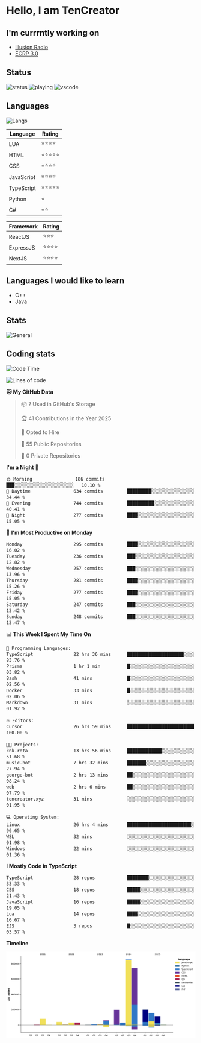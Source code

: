 # Hello, I am TenCreator

## I'm currrntly working on
- [Illusion Radio](https://illusionradio.co.uk/)
- [ECRP 3.0](http://github.com/Emerald-Coast-Roleplay/)

## Status
![status](https://api.statusbadges.me/badge/status/518334475038359555?simple=true&style=for-the-badge)
![playing](https://api.statusbadges.me/badge/playing/518334475038359555?style=for-the-badge)
![vscode](https://api.statusbadges.me/badge/vscode/518334475038359555?style=for-the-badge)

## Languages
![Langs](https://github-readme-stats.vercel.app/api/top-langs/?username=tencreator&layout=compact&theme=radical)


|Language|Rating|
|--------|------|
|LUA|⭐️⭐️⭐️⭐️|
|HTML|⭐️⭐️⭐️⭐️⭐️|
|CSS|⭐️⭐️⭐️⭐️|
|JavaScript|⭐️⭐️⭐️⭐️|
|TypeScript|⭐️⭐️⭐️⭐️⭐️|
|Python|⭐️|
|C#|⭐️⭐️ |

|Framework|Rating|
|--------|------|
|ReactJS|⭐️⭐️⭐|
|ExpressJS|⭐️⭐️⭐️⭐️|
|NextJS|⭐️⭐️⭐⭐️|

## Languages I would like to learn
- C++
- Java

## Stats
![General](https://github-readme-stats.vercel.app/api?username=tencreator&show_icons=true&theme=radical)

## Coding stats

<!--START_SECTION:waka-->
![Code Time](http://img.shields.io/badge/Code%20Time-412%20hrs%2040%20mins-blue)

![Lines of code](https://img.shields.io/badge/From%20Hello%20World%20I%27ve%20Written-1.9%20million%20lines%20of%20code-blue)

**🐱 My GitHub Data** 

> 📦 ? Used in GitHub's Storage 
 > 
> 🏆 41 Contributions in the Year 2025
 > 
> 💼 Opted to Hire
 > 
> 📜 55 Public Repositories 
 > 
> 🔑 0 Private Repositories 
 > 
**I'm a Night 🦉** 

```text
🌞 Morning                186 commits         ███░░░░░░░░░░░░░░░░░░░░░░   10.10 % 
🌆 Daytime                634 commits         █████████░░░░░░░░░░░░░░░░   34.44 % 
🌃 Evening                744 commits         ██████████░░░░░░░░░░░░░░░   40.41 % 
🌙 Night                  277 commits         ████░░░░░░░░░░░░░░░░░░░░░   15.05 % 
```
📅 **I'm Most Productive on Monday** 

```text
Monday                   295 commits         ████░░░░░░░░░░░░░░░░░░░░░   16.02 % 
Tuesday                  236 commits         ███░░░░░░░░░░░░░░░░░░░░░░   12.82 % 
Wednesday                257 commits         ███░░░░░░░░░░░░░░░░░░░░░░   13.96 % 
Thursday                 281 commits         ████░░░░░░░░░░░░░░░░░░░░░   15.26 % 
Friday                   277 commits         ████░░░░░░░░░░░░░░░░░░░░░   15.05 % 
Saturday                 247 commits         ███░░░░░░░░░░░░░░░░░░░░░░   13.42 % 
Sunday                   248 commits         ███░░░░░░░░░░░░░░░░░░░░░░   13.47 % 
```


📊 **This Week I Spent My Time On** 

```text
💬 Programming Languages: 
TypeScript               22 hrs 36 mins      █████████████████████░░░░   83.76 % 
Prisma                   1 hr 1 min          █░░░░░░░░░░░░░░░░░░░░░░░░   03.82 % 
Bash                     41 mins             █░░░░░░░░░░░░░░░░░░░░░░░░   02.56 % 
Docker                   33 mins             █░░░░░░░░░░░░░░░░░░░░░░░░   02.06 % 
Markdown                 31 mins             ░░░░░░░░░░░░░░░░░░░░░░░░░   01.92 % 

🔥 Editors: 
Cursor                   26 hrs 59 mins      █████████████████████████   100.00 % 

🐱‍💻 Projects: 
knk-rota                 13 hrs 56 mins      █████████████░░░░░░░░░░░░   51.68 % 
music-bot                7 hrs 32 mins       ███████░░░░░░░░░░░░░░░░░░   27.94 % 
george-bot               2 hrs 13 mins       ██░░░░░░░░░░░░░░░░░░░░░░░   08.24 % 
web                      2 hrs 6 mins        ██░░░░░░░░░░░░░░░░░░░░░░░   07.79 % 
tencreator.xyz           31 mins             ░░░░░░░░░░░░░░░░░░░░░░░░░   01.95 % 

💻 Operating System: 
Linux                    26 hrs 4 mins       ████████████████████████░   96.65 % 
WSL                      32 mins             ░░░░░░░░░░░░░░░░░░░░░░░░░   01.98 % 
Windows                  22 mins             ░░░░░░░░░░░░░░░░░░░░░░░░░   01.36 % 
```

**I Mostly Code in TypeScript** 

```text
TypeScript               28 repos            ████████░░░░░░░░░░░░░░░░░   33.33 % 
CSS                      18 repos            █████░░░░░░░░░░░░░░░░░░░░   21.43 % 
JavaScript               16 repos            █████░░░░░░░░░░░░░░░░░░░░   19.05 % 
Lua                      14 repos            ████░░░░░░░░░░░░░░░░░░░░░   16.67 % 
EJS                      3 repos             █░░░░░░░░░░░░░░░░░░░░░░░░   03.57 % 
```



**Timeline**

![Lines of Code chart](https://raw.githubusercontent.com/tencreator/tencreator/main/assets/bar_graph.png)


<!--END_SECTION:waka-->
